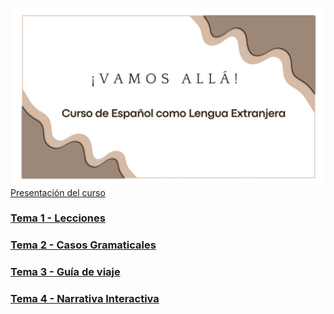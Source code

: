 ![Portada](./00-Introduccion/img/portada.jpg) 
[Presentación del curso](https://github.com/Sio-Sanch/Sio-Sanch.github.io/blob/main/00-Introduccion/README.md)
### [Tema 1 - Lecciones](/01-Lecciones/)
### [Tema 2 - Casos Gramaticales](/02-Casos-Gramaticales/)
### [Tema 3 - Guía de viaje](/03-Guia%20de%20viaje/)
### [Tema 4 - Narrativa Interactiva](/04-Narrativa%20Interactiva/) 


